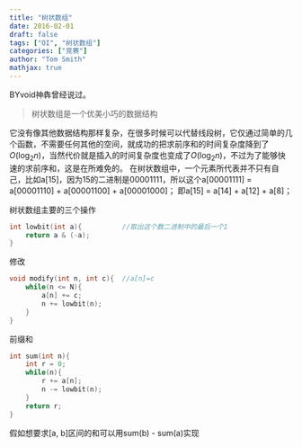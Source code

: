 ```yaml
---
title: "树状数组"
date: 2016-02-01
draft: false
tags: ["OI", "树状数组"]
categories: ["竞赛"]
author: "Tom Smith"
mathjax: true
---
```


BYvoid神犇曾经说过。

> 树状数组是一个优美小巧的数据结构

它没有像其他数据结构那样复杂，在很多时候可以代替线段树，它仅通过简单的几个函数，不需要任何其他的空间，就成功的把求前序和的时间复杂度降到了$O(\log_2 n)$，当然代价就是插入的时间复杂度也变成了$O(\log_2 n)$，不过为了能够快速的求前序和，这是在所难免的。
在树状数组中，一个元素所代表并不只有自己，比如a[15]，因为15的二进制是00001111，所以这个a[00001111] = a[00001110] + a[00001100] + a[00001000]；
即a[15] = a[14] + a[12] + a[8]；

<!--more-->

树状数组主要的三个操作

```C++
int lowbit(int a){          //取出这个数二进制中的最后一个1
    return a & (-a);
}
```

修改

```C++
void modify(int n, int c){  //a[n]=c
    while(n <= N){
        a[n] += c;
        n += lowbit(n);
    }
}
```

前缀和

```C++
int sum(int n){     
    int r = 0;
    while(n){
        r += a[n];
        n -= lowbit(n);
    }
    return r;
}
```

假如想要求[a, b]区间的和可以用sum(b) - sum(a)实现